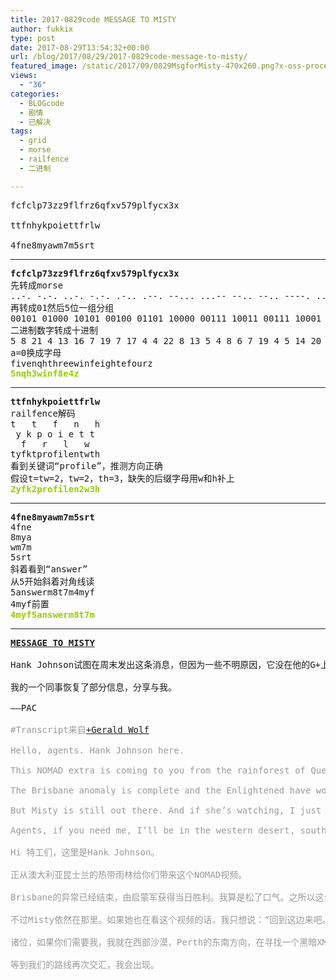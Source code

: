 ```yaml
---
title: 2017-0829code MESSAGE TO MISTY
author: fukkix
type: post
date: 2017-08-29T13:54:32+00:00
url: /blog/2017/08/29/2017-0829code-message-to-misty/
featured_image: /static/2017/09/0829MsgforMisty-470x260.png?x-oss-process=image/resize,m_fill,w_470,h_220
views:
  - "36"
categories:
  - BLOGcode
  - 剧情
  - 已解决
tags:
  - grid
  - morse
  - railfence
  - 二进制

---
```

<pre>fcfclp73zz9flfrz6qfxv579plfycx3x

ttfnhykpoiettfrlw

4fne8myawm7m5srt
<!--more--></pre>

* * *

<pre><strong>fcfclp73zz9flfrz6qfxv579plfycx3x
</strong>先转成morse
..-. -.-. ..-. -.-. .-.. .--. --... ...-- --.. --.. ----. ..-. .-.. ..-. .-. --.. -.... --.- ..-. -..- ...- ..... --... ----. .--. .-.. ..-. -.-- -.-. -..- ...-- -..-
再转成01然后5位一组分组
00101 01000 10101 00100 01101 10000 00111 10011 00111 10001 00100 00100 10110 01000 01101 00101 00100 01000 00110 00111 10011 00100 00101 01110 10100 10001 11001
二进制数字转成十进制
5 8 21 4 13 16 7 19 7 17 4 4 22 8 13 5 4 8 6 7 19 4 5 14 20 17 25
a=0换成字母
fivenqhthreewinfeightefourz
<span style="color: #99cc00;"><strong>5nqh3winf8e4z</strong></span></pre>

* * *

<pre><strong>ttfnhykpoiettfrlw
</strong>railfence解码
t   t   f   n   h
 y k p o i e t t 
  f   r   l   w  
tyfktprofilentwth
看到关键词“profile”，推测方向正确
假设t=tw=2，tw=2，th=3，缺失的后缀字母用w和h补上<strong>
<span style="color: #99cc00;">2yfk2profilen2w3h</span></strong></pre>

* * *

<pre><strong>4fne8myawm7m5srt
</strong>4fne
8mya
wm7m
5srt
斜着看到“answer”
从5开始斜着对角线读
5answerm8t7m4myf
4myf前置<strong>
<span style="color: #99cc00;">4myf5answerm8t7m</span></strong></pre>

* * *

<pre><strong><a href="http://investigate.ingress.com/2017/08/29/message-to-misty/">MESSAGE TO MISTY</a>

</strong>Hank Johnson试图在周末发出这条消息，但因为一些不明原因，它没在他的G+上放出来。

我的一个同事恢复了部分信息，分享与我。

——PAC

<span style="color: #999999;">#Transcript来自<a href="https://plus.google.com/100166196631207615005">+Gerald Wolf</a>

Hello, agents. Hank Johnson here.</span>
 
<span style="color: #999999;">This NOMAD extra is coming to you from the rainforest of Queensland, Australia.</span>
 
<span style="color: #999999;">The Brisbane anomaly is complete and the Enlightened have won the day. I breathe a sigh of relief at this. I say this because if the Resistance had been victorious then the plans that Misty Hannah had to lure an exogenous entity into her mind palace would have been controlled by the N’Zeer. A horrific thing for humankind.</span>
 
<span style="color: #999999;">But Misty is still out there. And if she’s watching, I just wanna say, “Come back inside. We can help you. As skilled as you are, this (this) thing you’re undertaking is beyond the scope of your abilities and you’re inviting disaster. I think I know where you are, Misty. Stay there and I’ll find you.”</span>
 
<span style="color: #999999;">Agents, if you need me, I’ll be in the western desert, south-east of perth; searching for a dark xm mine. So until our paths cross again, Hank Johnson out.
</span>
<span style="color: #999999;">Hi 特工们，这里是Hank Johnson。</span>

<span style="color: #999999;">正从澳大利亚昆士兰的热带雨林给你们带来这个NOMAD视频。</span>

<span style="color: #999999;">Brisbane的异常已经结束，由启蒙军获得当日胜利。我算是松了口气。之所以这么说是因为假如抵抗军获胜的话，Misty Hannah的记忆宫殿就会吸引到一个被“N’Zeer”控制的外星智慧。这对人类来说是件可怕的事。</span>

<span style="color: #999999;">不过Misty依然在那里。如果她也在看这个视频的话，我只想说：“回到这边来吧。我们可以帮你，尽管你技艺熟练，你招惹的事情也超出了你的能力范围，会导致灾难的。我知道你在哪，Misty，待着别动，我去找你。”</span>

<span style="color: #999999;">诸位，如果你们需要我，我就在西部沙漠，Perth的东南方向，在寻找一个黑暗XM矿脉。</span>

<span style="color: #999999;">等到我们的路线再次交汇，我会出现。</span></pre>